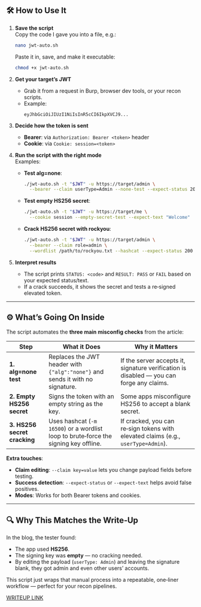 ## 🛠 How to Use It

1. **Save the script**  
   Copy the code I gave you into a file, e.g.:
   ```bash
   nano jwt-auto.sh
   ```
   Paste it in, save, and make it executable:
   ```bash
   chmod +x jwt-auto.sh
   ```

2. **Get your target’s JWT**  
   - Grab it from a request in Burp, browser dev tools, or your recon scripts.
   - Example:  
     ```
     eyJhbGciOiJIUzI1NiIsInR5cCI6IkpXVCJ9...
     ```

3. **Decide how the token is sent**  
   - **Bearer**: via `Authorization: Bearer <token>` header  
   - **Cookie**: via `Cookie: session=<token>`

4. **Run the script with the right mode**  
   Examples:
   - **Test alg=none**:
     ```bash
     ./jwt-auto.sh -t "$JWT" -u https://target/admin \
       --bearer --claim userType=Admin --none-test --expect-status 200
     ```
   - **Test empty HS256 secret**:
     ```bash
     ./jwt-auto.sh -t "$JWT" -u https://target/me \
       --cookie session --empty-secret-test --expect-text "Welcome"
     ```
   - **Crack HS256 secret with rockyou**:
     ```bash
     ./jwt-auto.sh -t "$JWT" -u https://target/admin \
       --bearer --claim role=admin \
       --wordlist /path/to/rockyou.txt --hashcat --expect-status 200
     ```

5. **Interpret results**  
   - The script prints `STATUS: <code>` and `RESULT: PASS` or `FAIL` based on your expected status/text.
   - If a crack succeeds, it shows the secret and tests a re‑signed elevated token.

---

## ⚙️ What’s Going On Inside

The script automates the **three main misconfig checks** from the article:

| Step | What it Does | Why it Matters |
|------|--------------|----------------|
| **1. alg=none test** | Replaces the JWT header with `{"alg":"none"}` and sends it with no signature. | If the server accepts it, signature verification is disabled — you can forge any claims. |
| **2. Empty HS256 secret** | Signs the token with an empty string as the key. | Some apps misconfigure HS256 to accept a blank secret. |
| **3. HS256 secret cracking** | Uses hashcat (`-m 16500`) or a wordlist loop to brute‑force the signing key offline. | If cracked, you can re‑sign tokens with elevated claims (e.g., `userType=Admin`). |

**Extra touches**:
- **Claim editing**: `--claim key=value` lets you change payload fields before testing.
- **Success detection**: `--expect-status` or `--expect-text` helps avoid false positives.
- **Modes**: Works for both Bearer tokens and cookies.

---

## 🔍 Why This Matches the Write‑Up
In the blog, the tester found:
- The app used **HS256**.
- The signing key was **empty** — no cracking needed.
- By editing the payload (`userType: Admin`) and leaving the signature blank, they got admin and even other users’ accounts.

This script just wraps that manual process into a repeatable, one‑liner workflow — perfect for your recon pipelines.

[WRITEUP LINK](https://gorkaaa.medium.com/bug-bounty-web-cache-deception-cuando-la-cach%C3%A9-filtra-datos-privados-f8f72e6200b5)
